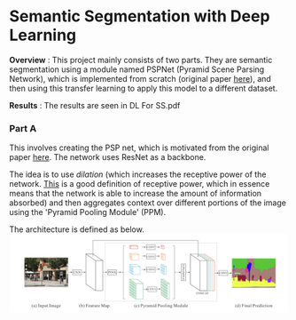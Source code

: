 # Semantic Segmentation with Deep Learning

**Overview** : This project mainly consists of two parts. They are semantic segmentation using a module named PSPNet (Pyramid Scene Parsing Network), which is implemented from scratch (original paper [here](https://arxiv.org/pdf/1612.01105.pdf)), and then using this transfer learning to apply this model to a different dataset.

**Results** : The results are seen in DL For SS.pdf

### Part A

This involves creating the PSP net, which is motivated from the original paper [here](https://arxiv.org/pdf/1612.01105.pdf). The network uses ResNet as a backbone. 

The idea is to use _dilation_ (which increases the receptive power of the network. [This](https://theaisummer.com/receptive-field/) is a good definition of receptive power, which in essence means that the network is able to increase the amount of information absorbed) and then aggregates context over different portions of the image using the 'Pyramid Pooling Module' (PPM).

The architecture is defined as below.  
![PSPNet Working](PSPNet.png?raw=true "PSPNet Working")
